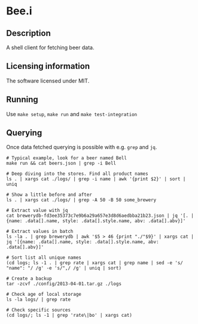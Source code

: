 # Bee.i

## Description
A shell client for fetching beer data.

## Licensing information
The software licensed under MIT.

## Running
Use `make setup`, `make run` and `make test-integration`

## Querying

Once data fetched querying is possible with e.g. `grep` and `jq`.


    # Typical example, look for a beer named Bell
    make run && cat beers.json | grep -i Bell

    # Deep diving into the stores. Find all product names
    ls . | xargs cat ./logs/ | grep -i name | awk '{print $2}' | sort | uniq

    # Show a little before and after
    ls . | xargs cat ./logs/ | grep -A 50 -B 50 some_brewery

    # Extract value with jq
    cat brewerydb-fd3ee35373c7e9b6a29a657e3d8d6aedbba21b23.json | jq '[. | {name: .data[].name, style: .data[].style.name, abv: .data[].abv}]'

    # Extract values in batch
    ls -la . | grep brewerydb | awk '$5 > 46 {print "./"$9}' | xargs cat | jq '[{name: .data[].name, style: .data[].style.name, abv: .data[].abv}]'

    # Sort list all unique names
    (cd logs; ls -1 . | grep rate | xargs cat | grep name | sed -e 's/    "name": "/ /g' -e 's/",/ /g' | uniq | sort)

    # Create a backup
    tar -zcvf ./config/2013-04-01.tar.gz ./logs

    # Check age of local storage
    ls -la logs/ | grep rate

    # Check specific sources
    (cd logs/; ls -1 | grep 'rate\|bo' | xargs cat)
